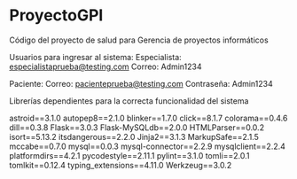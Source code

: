 # ProyectoGPI
Código del proyecto de salud para Gerencia de proyectos informáticos


Usuarios para ingresar al sistema: 
Especialista: especialistaprueba@testing.com
Correo: Admin1234

Paciente: 
Correo: pacienteprueba@testing.com
Contraseña: Admin1234



Librerías dependientes para la correcta funcionalidad del sistema



astroid==3.1.0
autopep8==2.1.0
blinker==1.7.0
click==8.1.7
colorama==0.4.6
dill==0.3.8
Flask==3.0.3
Flask-MySQLdb==2.0.0
HTMLParser==0.0.2
isort==5.13.2
itsdangerous==2.2.0
Jinja2==3.1.3
MarkupSafe==2.1.5
mccabe==0.7.0
mysql==0.0.3
mysql-connector==2.2.9
mysqlclient==2.2.4
platformdirs==4.2.1
pycodestyle==2.11.1
pylint==3.1.0
tomli==2.0.1
tomlkit==0.12.4
typing_extensions==4.11.0
Werkzeug==3.0.2

